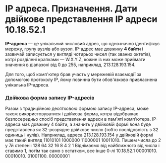 # IP адреса. Призначення. Дати двійкове представлення IP адреси 10.18.52.1
**IP-адреса** — це унікальний числовий адрес, що однозначно ідентифікує мережу, групу вузлів або вузол. IP-адрес має довжину **4 байти** і зазвичай записується у вигляді чотирьох чисел (так званих октетів), котрі розділені крапками — W.X.Y.Z, кожне із них може приймати значення в діапазоні від 0 до 255, наприклад, 213.128.193.154.

Для того, щоб комп'ютер брав участь у мережевій взаємодії за допомогою протоколу IP, йому повинна бути обов'язково привласнена унікальна IP-адреса.

### Двійкова форма запису IP-адресів

Разом з традиційною десятковою формою запису IP-адреса, може також використовуватися і двійкова форма, котра відображає безпосередньо спосіб представлення адреси в пам'яті комп'ютера. IP-адреса має довжину 4 байти, а значить у двійковій формі вона буде представлена як 32-розрядне двійкове число (тобто послідовність з 32 одиниць і нулів). Наприклад, адреса 213.128.193.154 у двійковій формі має такий вигляд 11010101 1000000 11000001 10011010.
 Пишем числа до 2 у 7й степені: 128 64 32 16 8 4 2 1 
Віднімаємо від найближчого від числа і ставимо 1, потім так само з остатком, все інше 0-лі
10.18.52.1
00001010. 00010010. 01001100. 00000001
